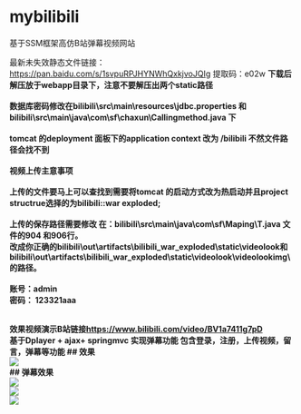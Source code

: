 # mybilibili
基于SSM框架高仿B站弹幕视频网站

最新未失效静态文件链接：https://pan.baidu.com/s/1svpuRPJHYNWhQxkjvoJQIg
提取码：e02w
<b>
下载后解压放于webapp目录下，注意不要解压出两个static路径<br>
  <br>数据库密码修改在bilibili\src\main\resources\jdbc.properties 和 bilibili\src\main\java\com\sf\chaxun\Callingmethod.java 下 <br>
   <br>tomcat 的deployment 面板下的application context 改为 /bilibili 不然文件路径会找不到<br>
  <br>视频上传主意事项<br>
   <br>上传的文件要马上可以查找到需要将tomcat 的启动方式改为热启动并且project structrue选择的为bilibili::war exploded;<br>
  <br> 上传的保存路径需要修改 在：bilibili\src\main\java\com\sf\Maping\T.java 文件的904 和906行。<br> 改成你正确的bilibili\out\artifacts\bilibili_war_exploded\static\videolook和<br>bilibili\out\artifacts\bilibili_war_exploded\static\videolook\videolookimg\ 的路径。<br>
  <br> 账号：admin <br>密码： 123321aaa

 
 
   
  
  <br>
  效果视频演示B站链接<a href="https://www.bilibili.com/video/BV1a7411g7pD">https://www.bilibili.com/video/BV1a7411g7pD</a><br>
 基于Dplayer + ajax+ springmvc  实现弹幕功能
  包含登录，注册，上传视频，留言，弹幕等功能
## 效果<br>
<img src="https://chenyongzhe.github.io/bili1.png" ><br>
## 弹幕效果<br>
<img src="https://chenyongzhe.github.io/bili2.png" ><br>
  <img src="https://chenyongzhe.github.io/bili3.png"  ><br>
    <img src="https://chenyongzhe.github.io/bili4.png"  ><br>
